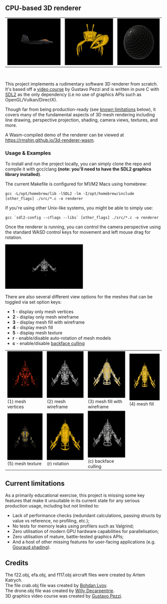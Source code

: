 ## CPU-based 3D renderer

<table>
    <tr>
        <td><img src="./examples/intro-plane.gif" alt="crab-example" height="150"/></td>
        <td><img src="./examples/intro-crab.gif" alt="crab-example" height="150"/></td>
        <td><img src="./examples/intro-sphere.gif" alt="crab-example" height="150"/></td>
    </tr>
</table>
<br/>

This project implements a rudimentary software 3D renderer from scratch. It's based off a [video course](https://pikuma.com/courses/learn-3d-computer-graphics-programming) by Gustavo Pezzi and is written in pure C with [SDL2](https://www.libsdl.org/) as the only dependency (i.e no use of graphics APIs such as OpenGL/Vulkan/DirectX).

Though far from being production-ready (see [known limitations](#current-limitations) below), it covers many of the fundamental aspects of 3D mesh rendering including line drawing, perspective projection, shading, camera views, textures, and more.

A Wasm-compiled demo of the renderer can be viewed at https://rmshin.github.io/3d-renderer-wasm.

### Usage & Examples

To install and run the project locally, you can simply clone the repo and compile it with gcc/clang **(note: you'll need to have the SDL2 graphics library installed)**.

The current Makefile is configured for M1/M2 Macs using homebrew:

```
gcc -L/opt/homebrew/lib -lSDL2 -lm -I/opt/homebrew/include [other_flags] ./src/*.c -o renderer
```

If you're using other Unix-like systems, you might be able to simply use:

```
gcc `sdl2-config --cflags --libs` [other_flags] ./src/*.c -o renderer
```

Once the renderer is running, you can control the camera perspective using the standard WASD control keys for movement and left mouse drag for rotation.

<img src="./examples/camera-movement.gif" alt="camera-movement" width="250"/>

There are also several different view options for the meshes that can be toggled via set option keys:

- **1** - display only mesh vertices
- **2** - display only mesh wireframe
- **3** - display mesh fill with wireframe
- **4** - display mesh fill
- **5** - display mesh texture
- **r** - enable/disable auto-rotation of mesh models
- **c** - enable/disable [backface culling](https://en.wikipedia.org/wiki/Back-face_culling)

<table>
    <tr>
        <td>
            <img src="./examples/vertex-only.png" alt="vertex-only" height="150"/>
            <br/>
            (1) mesh vertices
        </td>
        <td>
            <img src="./examples/wireframe-only.png" alt="wireframe-only" height="150"/>
            <br/>
            (2) mesh wireframe
        </td>
         <td>
            <img src="./examples/fill-with-wire.png" alt="fill-with-wire" height="150"/>
            <br/>
            (3) mesh fill with wireframe
        </td>
        <td>
            <img src="./examples/fill.png" alt="fill" height="150"/>
            <br/>
            (4) mesh fill
        </td>
    </tr>
    <tr>
        <td>
            <img src="./examples/texture.png" alt="texture" height="150"/>
            <br/>
            (5) mesh texture
        </td>
        <td>
            <img src="./examples/rotation.gif" alt="rotation" height="150"/>
            <br/>
            (r) rotation
        </td>
         <td>
            <img src="./examples/culling.gif" alt="backface-culling" height="150"/>
            <br/>
            (c) backface culling
        </td>
        <td></td>
    </tr>
</table>

## Current limitations

As a primarily educational exercise, this project is missing some key features that make it unsuitable in its current state for any serious production usage, including but not limited to:

- Lack of performance checks (redundant calculations, passing structs by value vs reference, no profiling, etc.);
- No tests for memory leaks using profilers such as Valgrind;
- Zero utilisation of modern GPU hardware capabilities for parallelisation;
- Zero utilisation of mature, battle-tested graphics APIs;
- And a host of other missing features for user-facing applications (e.g. [Gouraud shading](https://en.wikipedia.org/wiki/Gouraud_shading)).

## Credits

The f22.obj, efa.obj, and f117.obj aircraft files were created by Artem Katrych.
<br/>
The file crab.obj file was created by [Bohdan Lvov](https://sketchfab.com/ostapblendercg).
<br/>
The drone.obj file was created by [Willy Decarpentrie](https://sketchfab.com/skudgee).
<br/>
3D graphics video course was created by [Gustavo Pezzi](https://pikuma.com/).
